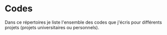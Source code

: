 # Codes
Dans ce répertoires je liste l'ensemble des codes que j'écris pour différents projets (projets universitaires ou personnels).
